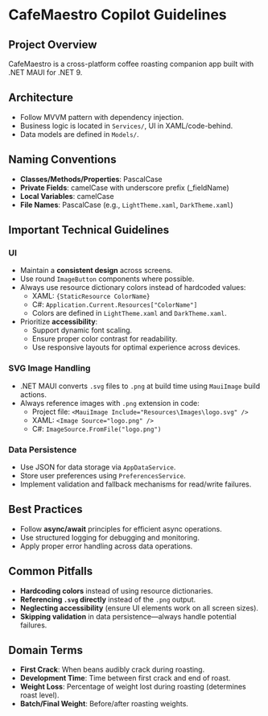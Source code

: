 # CafeMaestro Copilot Guidelines

## Project Overview
CafeMaestro is a cross-platform coffee roasting companion app built with .NET MAUI for .NET 9.

## Architecture
- Follow MVVM pattern with dependency injection.
- Business logic is located in `Services/`, UI in XAML/code-behind.
- Data models are defined in `Models/`.

## Naming Conventions
- **Classes/Methods/Properties**: PascalCase
- **Private Fields**: camelCase with underscore prefix (_fieldName)
- **Local Variables**: camelCase
- **File Names**: PascalCase (e.g., `LightTheme.xaml`, `DarkTheme.xaml`)

## Important Technical Guidelines

### UI
- Maintain a **consistent design** across screens.
- Use round `ImageButton` components where possible.
- Always use resource dictionary colors instead of hardcoded values:
  - XAML: `{StaticResource ColorName}`
  - C#: `Application.Current.Resources["ColorName"]`
  - Colors are defined in `LightTheme.xaml` and `DarkTheme.xaml`.
- Prioritize **accessibility**:
  - Support dynamic font scaling.
  - Ensure proper color contrast for readability.
  - Use responsive layouts for optimal experience across devices.

### SVG Image Handling
- .NET MAUI converts `.svg` files to `.png` at build time using `MauiImage` build actions.
- Always reference images with `.png` extension in code:
  - Project file: `<MauiImage Include="Resources\Images\logo.svg" />`
  - XAML: `<Image Source="logo.png" />`
  - C#: `ImageSource.FromFile("logo.png")`

### Data Persistence
- Use JSON for data storage via `AppDataService`.
- Store user preferences using `PreferencesService`.
- Implement validation and fallback mechanisms for read/write failures.

## Best Practices
- Follow **async/await** principles for efficient async operations.
- Use structured logging for debugging and monitoring.
- Apply proper error handling across data operations.

## Common Pitfalls
- **Hardcoding colors** instead of using resource dictionaries.
- **Referencing `.svg` directly** instead of the `.png` output.
- **Neglecting accessibility** (ensure UI elements work on all screen sizes).
- **Skipping validation** in data persistence—always handle potential failures.

## Domain Terms
- **First Crack**: When beans audibly crack during roasting.
- **Development Time**: Time between first crack and end of roast.
- **Weight Loss**: Percentage of weight lost during roasting (determines roast level).
- **Batch/Final Weight**: Before/after roasting weights.
